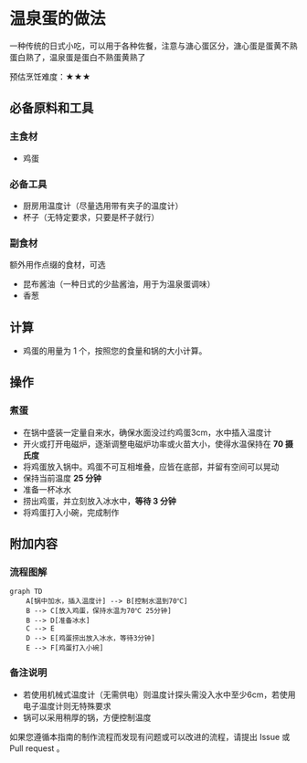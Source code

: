 # 温泉蛋的做法

一种传统的日式小吃，可以用于各种佐餐，注意与溏心蛋区分，溏心蛋是蛋黄不熟蛋白熟了，温泉蛋是蛋白不熟蛋黄熟了

预估烹饪难度：★★★

## 必备原料和工具

### 主食材

- 鸡蛋

### 必备工具

- 厨房用温度计（尽量选用带有夹子的温度计）
- 杯子（无特定要求，只要是杯子就行）

### 副食材

额外用作点缀的食材，可选

- 昆布酱油（一种日式的少盐酱油，用于为温泉蛋调味）
- 香葱

## 计算

- 鸡蛋的用量为 1 个，按照您的食量和锅的大小计算。

## 操作

### 煮蛋

- 在锅中盛装一定量自来水，确保水面没过约鸡蛋3cm，水中插入温度计
- 开火或打开电磁炉，逐渐调整电磁炉功率或火苗大小，使得水温保持在 **70 摄氏度**
- 将鸡蛋放入锅中。鸡蛋不可互相堆叠，应皆在底部，并留有空间可以晃动
- 保持当前温度 **25 分钟**
- 准备一杯冰水
- 捞出鸡蛋，并立刻放入冰水中，**等待 3 分钟**
- 将鸡蛋打入小碗，完成制作

## 附加内容

### 流程图解

``` mermaid
graph TD
    A[锅中加水，插入温度计] --> B[控制水温到70℃]
    B --> C[放入鸡蛋，保持水温为70℃ 25分钟]
    B --> D[准备冰水]
    C --> E
    D --> E[鸡蛋捞出放入冰水，等待3分钟]
    E --> F[鸡蛋打入小碗]
```

### 备注说明
- 若使用机械式温度计（无需供电）则温度计探头需没入水中至少6cm，若使用电子温度计则无特殊要求
- 锅可以采用稍厚的锅，方便控制温度

如果您遵循本指南的制作流程而发现有问题或可以改进的流程，请提出 Issue 或 Pull request 。
